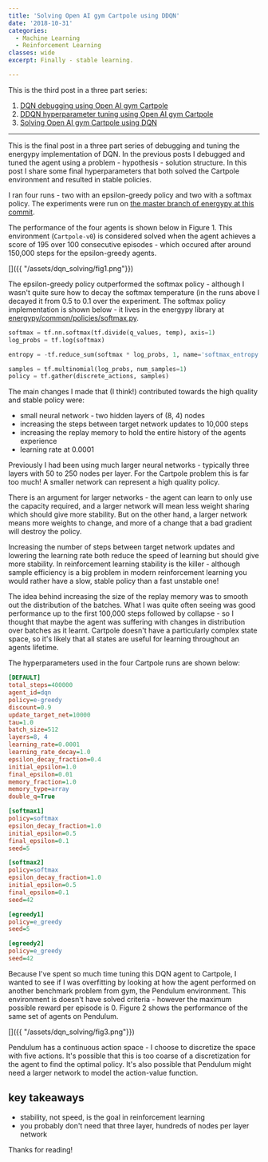 ```yaml
---
title: 'Solving Open AI gym Cartpole using DDQN'
date: '2018-10-31'
categories:
  - Machine Learning
  - Reinforcement Learning
classes: wide
excerpt: Finally - stable learning.

---
```


This is the third post in a three part series:

1. [DQN debugging using Open AI gym Cartpole](https://adgefficiency.com/dqn-debugging/)
2. [DDQN hyperparameter tuning using Open AI gym Cartpole](https://adgefficiency.com/dqn-tuning/)
3. [Solving Open AI gym Cartpole using DQN](https://adgefficiency.com/dqn-solving/)

---

This is the final post in a three part series of debugging and tuning the energypy implementation of DQN.  In the previous posts I debugged and tuned the agent using a problem - hypothesis - solution structure.  In this post I share some final hyperparameters that both solved the Cartpole environment and resulted in stable policies.

I ran four runs - two with an epsilon-greedy policy and two with a softmax policy.  The experiments were run on [the master branch of energypy at this commit](https://github.com/ADGEfficiency/energy-py/tree/868129cb1a9912bbc69239eb9d2882137dbbff68).

The performance of the four agents is shown below in Figure 1.  This environment (`Cartpole-v0`) is considered solved when the agent achieves a score of 195 over 100 consecutive episodes - which occured after around 150,000 steps for the epsilon-greedy agents.

[]({{ "/assets/dqn_solving/fig1.png"}})

The epsilon-greedy policy outperformed the softmax policy - although I wasn't quite sure how to decay the softmax temperature (in the runs above I decayed it from 0.5 to 0.1 over the experiment.  The softmax policy implementation is shown below - it lives in the energypy library at [energypy/common/policies/softmax.py](https://github.com/ADGEfficiency/energy-py/blob/master/energypy/common/policies/softmax.py).

```python
softmax = tf.nn.softmax(tf.divide(q_values, temp), axis=1)
log_probs = tf.log(softmax)

entropy = -tf.reduce_sum(softmax * log_probs, 1, name='softmax_entropy')

samples = tf.multinomial(log_probs, num_samples=1)
policy = tf.gather(discrete_actions, samples)
```

The main changes I made that (I think!) contributed towards the high quality and stable policy were:

- small neural network - two hidden layers of (8, 4) nodes
- increasing the steps between target network updates to 10,000 steps
- increasing the replay memory to hold the entire history of the agents experience
- learning rate at 0.0001

Previously I had been using much larger neural networks - typically three layers with 50 to 250 nodes per layer.  For the Cartpole problem this is far too much!  A smaller network can represent a high quality policy.  

There is an argument for larger networks - the agent can learn to only use the capacity required, and a larger network will mean less weight sharing which should give more stability.  But on the other hand, a larger network means more weights to change, and more of a change that a bad gradient will destroy the policy.

Increasing the number of steps between target network updates and lowering the learning rate both reduce the speed of learning but should give more stability.  In reinforcement learning stability is the killer - although sample efficiency is a big problem in modern reinforcement learning you would rather have a slow, stable policy than a fast unstable one!

The idea behind increasing the size of the replay memory was to smooth out the distribution of the batches.  What I was quite often seeing was good performance up to the first 100,000 steps followed by collapse - so I thought that maybe the agent was suffering with changes in distribution over batches as it learnt.  Cartpole doesn't have a particularly complex state space, so it's likely that all states are useful for learning throughout an agents lifetime.

The hyperparameters used in the four Cartpole runs are shown below:

```ini
[DEFAULT]
total_steps=400000
agent_id=dqn
policy=e-greedy
discount=0.9
update_target_net=10000
tau=1.0
batch_size=512
layers=8, 4
learning_rate=0.0001
learning_rate_decay=1.0
epsilon_decay_fraction=0.4
initial_epsilon=1.0
final_epsilon=0.01
memory_fraction=1.0
memory_type=array
double_q=True

[softmax1]
policy=softmax
epsilon_decay_fraction=1.0
initial_epsilon=0.5
final_epsilon=0.1
seed=5

[softmax2]
policy=softmax
epsilon_decay_fraction=1.0
initial_epsilon=0.5
final_epsilon=0.1
seed=42

[egreedy1]
policy=e_greedy
seed=5

[egreedy2]
policy=e_greedy
seed=42
```

Because I've spent so much time tuning this DQN agent to Cartpole, I wanted to see if I was overfitting by looking at how the agent performed on another benchmark problem from gym, the Pendulum environment.  This environment is doesn't have solved criteria - however the maximum possible reward per episode is 0.  Figure 2 shows the performance of the same set of agents on Pendulum.

[]({{ "/assets/dqn_solving/fig3.png"}})

Pendulum has a continuous action space - I choose to discretize the space with five actions.  It's possible that this is too coarse of a discretization for the agent to find the optimal policy.  It's also possible that Pendulum might need a larger network to model the action-value function.

## key takeaways

- stability, not speed, is the goal in reinforcement learning
- you probably don't need that three layer, hundreds of nodes per layer network

Thanks for reading!

